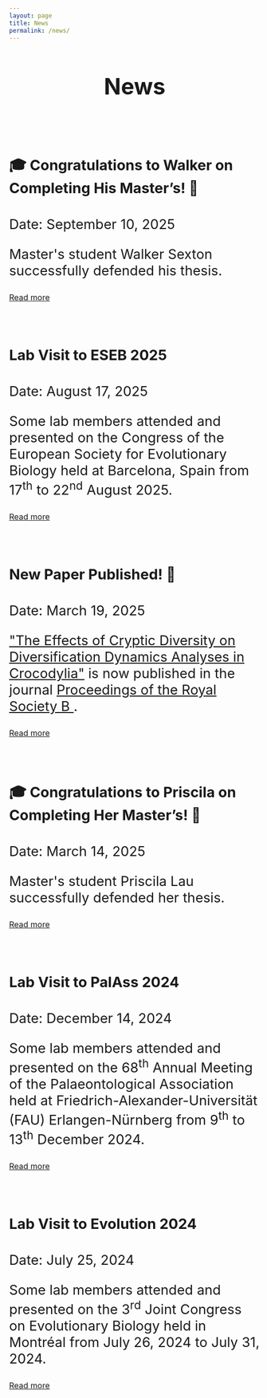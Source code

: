 ```yaml
---
layout: page
title: News
permalink: /news/
---
```


<style>
  .page-header h2.page-title {
    font-size: 2.8rem;
  }

  .updates-container .updates-content h4 {
    font-size: 1.8rem;
  }

  .updates-container .updates-content p {
    font-size: 1.7rem;
  }

  .updates-container .updates-content a.read-more {
    font-size: 1rem;
  }
</style>

<header class="page-header">
  <h2 class="page-title">News</h2>
  <br>
</header>

<div class="updates-container">

  <div class="updates">
    <article class="updates-content">
      <h4>🎓 Congratulations to Walker on Completing His Master’s! 🎉</h4>
        <p>
        Date: <time datetime="2025-09-09">September 10, 2025</time>
        </p>
        <p>
            Master's student Walker Sexton successfully defended his thesis.
       </p>
        <a href="/updates/walker_defense" class="read-more">Read more</a>
    </article>
  </div>

  <br><br>

  <div class="updates">
    <article class="updates-content">
      <h4>Lab Visit to ESEB 2025</h4>
        <p>
        Date: <time datetime="2025-08-17">August 17, 2025</time>
        </p>
        <p>
        Some lab members attended and presented on the Congress of the European Society for Evolutionary Biology held at Barcelona, Spain from 17<sup>th</sup> to 22<sup>nd</sup> August 2025.
        </p>
        <a href="/updates/eseb2025" class="read-more">Read more</a>
    </article>
  </div>

  <br><br>

  <div class="updates">
    <article class="updates-content">
      <h4> New Paper Published! 🎉</h4>
        <p>
        Date: <time datetime="2025-03-14">March 19, 2025</time>
        </p>
        <p>
            <a href="https://royalsocietypublishing.org/doi/full/10.1098/rspb.2025.0091">"The Effects of Cryptic Diversity on Diversification Dynamics Analyses in Crocodylia"</a> is now published in the journal <a href="https://royalsocietypublishing.org/journal/rspb"> Proceedings of the Royal Society B </a>.
       </p>
        <a href="/updates/gustavo2025_paper" class="read-more">Read more</a>
    </article>
  </div>

  <br><br>

  <div class="updates">
    <article class="updates-content">
      <h4>🎓 Congratulations to Priscila on Completing Her Master’s! 🎉</h4>
        <p>
        Date: <time datetime="2025-03-14">March 14, 2025</time>
        </p>
        <p>
            Master's student Priscila Lau successfully defended her thesis.
       </p>
        <a href="/updates/priscila_defense" class="read-more">Read more</a>
    </article>
  </div>

  <br><br>

  <div class="updates">
    <article class="updates-content">
      <h4>Lab Visit to PalAss 2024</h4>
        <p>
        Date: <time datetime="2024-12-14">December 14, 2024</time>
        </p>
        <p>
        Some lab members attended and presented on the 68<sup>th</sup> Annual Meeting of the Palaeontological Association held at Friedrich-Alexander-Universität (FAU) Erlangen-Nürnberg from 9<sup>th</sup> to 13<sup>th</sup> December 2024.
        </p>
        <a href="/updates/palass2024" class="read-more">Read more</a>
    </article>
  </div>

  <br><br>

  <div class="updates">
    <article class="updates-content">
      <h4>Lab Visit to Evolution 2024</h4>
        <p>
        Date: <time datetime="2024-07-25">July 25, 2024</time>
        </p>
        <p>
        Some lab members attended and presented on the 3<sup>rd</sup> Joint Congress on Evolutionary Biology held in Montréal from July 26, 2024 to July 31, 2024.
        </p>
        <a href="/updates/evolution2024" class="read-more">Read more</a>
    </article>
  </div>

  <br><br>

</div>
